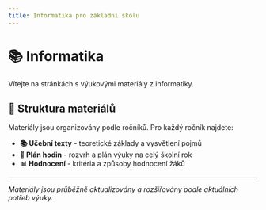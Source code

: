 ```yaml
---
title: Informatika pro základní školu
---
```


# 📚 Informatika

Vítejte na stránkách s výukovými materiály z informatiky.

## 🎯 Struktura materiálů

Materiály jsou organizovány podle ročníků. Pro každý ročník najdete:

- **📚 Učební texty** - teoretické základy a vysvětlení pojmů
- **📅 Plán hodin** - rozvrh a plán výuky na celý školní rok  
- **📊 Hodnocení** - kritéria a způsoby hodnocení žáků

---

*Materiály jsou průběžně aktualizovány a rozšiřovány podle aktuálních potřeb výuky.*